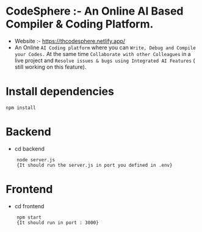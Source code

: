 # CodeSphere :- An Online AI Based Compiler & Coding Platform.
* Website :- https://thcodesphere.netlify.app/
*  An Online `AI Coding platform` where you can `Write, Debug and Compile your Codes.`
   At the same time `Collaborate with other Colleagues` in a live project and `Resolve issues & bugs using Integrated AI Features` ( still working on this feature).
   
# Install dependencies 
```
npm install
```
# Backend
* cd backend
```  
    node server.js
    {It should run the server.js in port you defined in .env}
```
# Frontend

* cd frontend
```
    npm start     
    {It should run in port : 3000}
```
